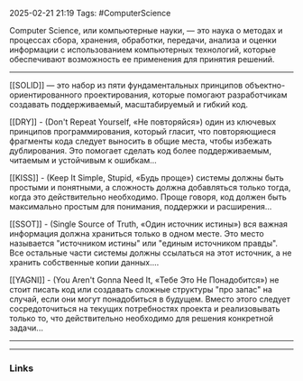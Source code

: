 2025-02-21 21:19
Tags: #ComputerScience

Computer Science, или компьютерные науки, — это наука о методах и процессах сбора, хранения, обработки, передачи, анализа и оценки информации с использованием компьютерных технологий, которые обеспечивают возможность ее применения для принятия решений.

---

[[SOLID]] — это набор из пяти фундаментальных принципов объектно-ориентированного проектирования, которые помогают разработчикам создавать поддерживаемый, масштабируемый и гибкий код.

[[DRY]] - (Don't Repeat Yourself, «Не повторяйся») один из ключевых принципов программирования, который гласит, что повторяющиеся фрагменты кода следует выносить в общие места, чтобы избежать дублирования. Это помогает сделать код более поддерживаемым, читаемым и устойчивым к ошибкам...

[[KISS]] - (Keep It Simple, Stupid, «Будь проще») системы должны быть простыми и понятными, а сложность должна добавляться только тогда, когда это действительно необходимо. Проще говоря, код должен быть максимально простым для понимания, поддержки и расширения...

[[SSOT]] - (Single Source of Truth, «Один источник истины») вся важная информация должна храниться только в одном месте. Это место называется "источником истины" или "единым источником правды". Все остальные части системы должны ссылаться на этот источник, а не хранить собственные копии данных....

[[YAGNI]] - (You Aren't Gonna Need It,  «Тебе Это Не Понадобится») не стоит писать код или создавать сложные структуры "про запас" на случай, если они могут понадобиться в будущем. Вместо этого следует сосредоточиться на текущих потребностях проекта и реализовывать только то, что действительно необходимо для решения конкретной задачи...

---



---
### Links
